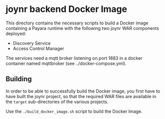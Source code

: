 # joynr backend Docker Image

This directory contains the necessary scripts to build a Docker image
containing a Payara runtime with the following two joynr
WAR components deployed:

* Discovery Service
* Access Control Manager

The services need a mqtt broker listening on port 1883 in a docker
container named mqttbroker (see ../docker-compose.yml).


## Building

In order to be able to successfully build the Docker image, you first have
to have built the joynr project, so that the required WAR files are
available in the `target` sub-directories of the various projects.

Use the `./build_docker_image.sh` script to build the Docker Image.
